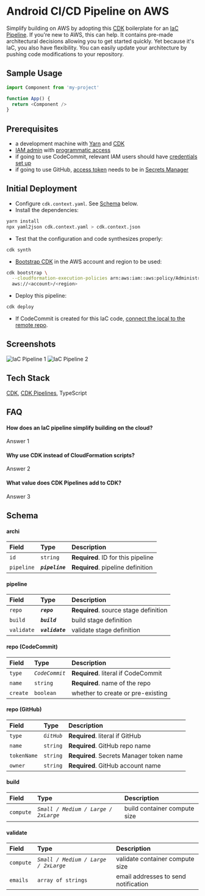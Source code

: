# Android CI/CD Pipeline on AWS

Simplify building on AWS by adopting this [CDK](https://docs.aws.amazon.com/cdk/latest/guide/home.html) boilerplate for an [IaC Pipeline](https://searchitoperations.techtarget.com/tip/Building-an-infrastructure-as-code-pipeline-in-the-cloud). If you're new to AWS, this can help. It contains pre-made architectural decisions allowing you to get started quickly. Yet because it's IaC, you also have flexibility. You can easily update your architecture by pushing code modifications to your repository. 

## Sample Usage

```typescript
import Component from 'my-project'

function App() {
  return <Component />
}
```

## Prerequisites

* a development machine with [Yarn](https://yarnpkg.com/getting-started/install) and [CDK](https://docs.aws.amazon.com/cdk/latest/guide/getting_started.html)
* [IAM admin](https://docs.aws.amazon.com/IAM/latest/UserGuide/getting-started_create-admin-group.html) with [programmatic access](https://docs.aws.amazon.com/IAM/latest/UserGuide/id_users_create.html)
* if going to use CodeCommit, relevant IAM users should have [credentials set up](https://docs.aws.amazon.com/IAM/latest/UserGuide/id_credentials_ssh-keys.html)
* if going to use GitHub, [access token](https://docs.github.com/en/github/authenticating-to-github/keeping-your-account-and-data-secure/creating-a-personal-access-token) needs to be in [Secrets Manager](https://docs.aws.amazon.com/secretsmanager/latest/userguide/tutorials_basic.html)

## Initial Deployment

* Configure `cdk.context.yaml`. See [Schema](#schema) below.
* Install the dependencies:
```bash
yarn install
npx yaml2json cdk.context.yaml > cdk.context.json
```
* Test that the configuration and code synthesizes properly:
```bash
cdk synth
```
* [Bootstrap CDK](https://docs.aws.amazon.com/cdk/latest/guide/bootstrapping.html) in the AWS account and region to be used:
```bash
cdk bootstrap \
  --cloudformation-execution-policies arn:aws:iam::aws:policy/AdministratorAccess \
  aws://<account>/<region>
```
* Deploy this pipeline:
```bash
cdk deploy
```
* If CodeCommit is created for this IaC code, [connect the local to the remote repo](https://docs.aws.amazon.com/codecommit/latest/userguide/how-to-connect.html#how-to-connect-local).

## Screenshots

![IaC Pipeline 1](https://res.cloudinary.com/engr-lynx/image/upload/v1623983025/iac/iac-pipeline-1.png "IaC Pipeline 1")
![IaC Pipeline 2](https://res.cloudinary.com/engr-lynx/image/upload/v1623983025/iac/iac-pipeline-2.png "IaC Pipeline 2")

## Tech Stack

[CDK](https://docs.aws.amazon.com/cdk/latest/guide/home.html), [CDK Pipelines](https://aws.amazon.com/blogs/developer/cdk-pipelines-continuous-delivery-for-aws-cdk-applications/), TypeScript

## FAQ

#### How does an IaC pipeline simplify building on the cloud?

Answer 1

#### Why use CDK instead of CloudFormation scripts?

Answer 2

#### What value does CDK Pipelines add to CDK?

Answer 3

## Schema

#### archi

| Field | Type | Description |
| :- | :- | :- |
| `id` | `string` | **Required**. ID for this pipeline |
| `pipeline` | **_`pipeline`_** | **Required**. pipeline definition |

#### pipeline

| Field | Type | Description |
| :- | :- | :- |
| `repo` | **_`repo`_** | **Required**. source stage definition |
| `build` | **_`build`_** | build stage definition |
| `validate` | **_`validate`_** | validate stage definition |

#### repo (CodeCommit)

| Field | Type | Description |
| :- | :- | :- |
| `type` | _`CodeCommit`_ | **Required**. literal if CodeCommit |
| `name` | `string` | **Required**. name of the repo |
| `create` | `boolean` | whether to create or pre-existing |

#### repo (GitHub)

| Field | Type | Description |
| :- | :- | :- |
| `type` | _`GitHub`_ | **Required**. literal if GitHub |
| `name` | `string` | **Required**. GitHub repo name |
| `tokenName` | `string` | **Required**. Secrets Manager token name |
| `owner` | `string` | **Required**. GitHub account name |

#### build

| Field | Type | Description |
| :- | :- | :- |
| `compute` | _`Small / Medium / Large / 2xLarge`_ | build container compute size |

#### validate

| Field | Type | Description |
| :- | :- | :- |
| `compute` | _`Small / Medium / Large / 2xLarge`_ | validate container compute size |
| `emails` | `array of strings` | email addresses to send notification |
